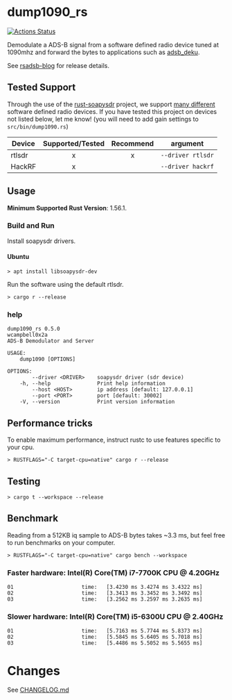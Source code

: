 # dump1090_rs
[![Actions Status](https://github.com/rsadsb/dump1090_rs/workflows/CI/badge.svg)](https://github.com/rsadsb/dump1090_rs/actions)

Demodulate a ADS-B signal from a software defined radio device tuned at 1090mhz and
forward the bytes to applications such as [adsb_deku](https://github.com/rsadsb/adsb_deku).

See [rsadsb-blog](https://rsadsb.github.io/) for release details.

## Tested Support

Through the use of the [rust-soapysdr](https://github.com/kevinmehall/rust-soapysdr) project,
we support [many different](https://github.com/pothosware/SoapySDR/wiki) software defined radio devices.
If you have tested this project on devices not listed below, let me know!
(you will need to add gain settings to `src/bin/dump1090.rs`)

| Device | Supported/Tested | Recommend | argument          |
| ------ | :--------------: | :-------: | ----------------- |
| rtlsdr |        x         |     x     | `--driver rtlsdr` |
| HackRF |        x         |           | `--driver hackrf` |


## Usage
**Minimum Supported Rust Version**: 1.56.1.

### Build and Run

Install soapysdr drivers.

#### Ubuntu
```
> apt install libsoapysdr-dev
```

Run the software using the default rtlsdr.
```
> cargo r --release
```

### help
```
dump1090_rs 0.5.0
wcampbell0x2a
ADS-B Demodulator and Server

USAGE:
    dump1090 [OPTIONS]

OPTIONS:
        --driver <DRIVER>    soapysdr driver (sdr device)
    -h, --help               Print help information
        --host <HOST>        ip address [default: 127.0.0.1]
        --port <PORT>        port [default: 30002]
    -V, --version            Print version information
```

## Performance tricks

To enable maximum performance, instruct rustc to use features specific to your cpu.
```
> RUSTFLAGS="-C target-cpu=native" cargo r --release
```

## Testing
```
> cargo t --workspace --release
```

## Benchmark

Reading from a 512KB iq sample to ADS-B bytes takes ~3.3 ms, but feel free to run benchmarks on your computer.
```
> RUSTFLAGS="-C target-cpu=native" cargo bench --workspace
```

### Faster hardware: Intel(R) Core(TM) i7-7700K CPU @ 4.20GHz
```
01                      time:   [3.4230 ms 3.4274 ms 3.4322 ms]
02                      time:   [3.3413 ms 3.3452 ms 3.3492 ms]
03                      time:   [3.2562 ms 3.2597 ms 3.2635 ms]
```


### Slower hardware: Intel(R) Core(TM) i5-6300U CPU @ 2.40GHz
```
01                      time:   [5.7163 ms 5.7744 ms 5.8373 ms]
02                      time:   [5.5845 ms 5.6405 ms 5.7018 ms]
03                      time:   [5.4486 ms 5.5052 ms 5.5655 ms]
```

# Changes
See [CHANGELOG.md](https://github.com/rsadsb/dump1090_rs/blob/master/CHANGELOG.md)
